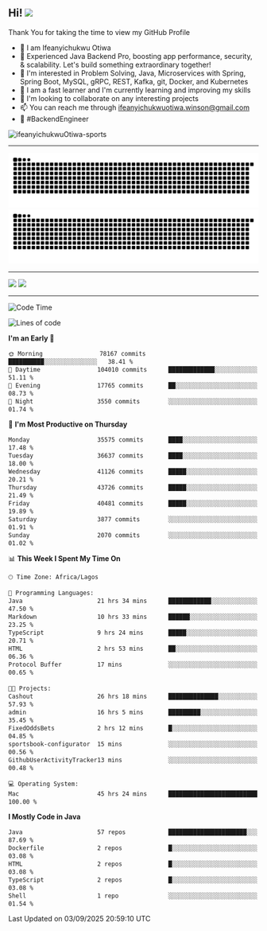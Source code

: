 <!-- BLOG-POST-LIST:START --><!-- BLOG-POST-LIST:END -->

## Hi! <img src="https://media.giphy.com/media/hvRJCLFzcasrR4ia7z/giphy.gif" width="4%"> 

Thank You for taking the time to view my GitHub Profile

- 👋 I am Ifeanyichukwu Otiwa
- 🚀 Experienced Java Backend Pro, boosting app performance, security, & scalability. Let's build something extraordinary together!
- 👀 I'm interested in Problem Solving, Java, Microservices with Spring, Spring Boot, MySQL, gRPC, REST, Kafka, git, Docker, and Kubernetes
- 🌱 I am a fast learner and I'm currently learning and improving my skills
- 💞️ I'm looking to collaborate on any interesting projects
- 📫 You can reach me through ifeanyichukwuotiwa.winson@gmail.com
- 🚀 #BackendEngineer

<p align="left" marginTop="10px"> <img src="https://komarev.com/ghpvc/?username=ifeanyichukwuOtiwa-sports&label=Profile%20views&color=0e75b6&style=for-the-badge" alt="ifeanyichukwuOtiwa-sports" /> </p>

***

<!--🐍📈SNAKEGRAPH / 🌐WEBSITE: https://github.com/Platane/snk -->
![github contribution grid snake animation](https://raw.githubusercontent.com/ifeanyichukwuOtiwa-sports/ifeanyichukwuOtiwa-sports/output/github-contribution-grid-snake-dark.svg#gh-dark-mode-only)![github contribution grid snake animation](https://raw.githubusercontent.com/ifeanyichukwuOtiwa-sports/ifeanyichukwuOtiwa-sports/output/github-contribution-grid-snake.svg#gh-light-mode-only)

***

<p float="left">
  <img float="left" src="https://github-readme-stats.vercel.app/api?username=ifeanyichukwuOtiwa-sports&count_private=true&include_all_commits=true&theme=react&show_icons=true" />
  <img float="right" src="https://github-readme-stats.vercel.app/api/top-langs/?username=ifeanyichukwuOtiwa-sports&layout=compact&show_icons=true&theme=react" /> 
</p>

***



<!--START_SECTION:waka-->
![Code Time](http://img.shields.io/badge/Code%20Time-4%2C166%20hrs%2022%20mins-blue)

![Lines of code](https://img.shields.io/badge/From%20Hello%20World%20I%27ve%20Written-61.3%20million%20lines%20of%20code-blue)

**I'm an Early 🐤** 

```text
🌞 Morning                78167 commits       ██████████░░░░░░░░░░░░░░░   38.41 % 
🌆 Daytime                104010 commits      █████████████░░░░░░░░░░░░   51.11 % 
🌃 Evening                17765 commits       ██░░░░░░░░░░░░░░░░░░░░░░░   08.73 % 
🌙 Night                  3550 commits        ░░░░░░░░░░░░░░░░░░░░░░░░░   01.74 % 
```
📅 **I'm Most Productive on Thursday** 

```text
Monday                   35575 commits       ████░░░░░░░░░░░░░░░░░░░░░   17.48 % 
Tuesday                  36637 commits       ████░░░░░░░░░░░░░░░░░░░░░   18.00 % 
Wednesday                41126 commits       █████░░░░░░░░░░░░░░░░░░░░   20.21 % 
Thursday                 43726 commits       █████░░░░░░░░░░░░░░░░░░░░   21.49 % 
Friday                   40481 commits       █████░░░░░░░░░░░░░░░░░░░░   19.89 % 
Saturday                 3877 commits        ░░░░░░░░░░░░░░░░░░░░░░░░░   01.91 % 
Sunday                   2070 commits        ░░░░░░░░░░░░░░░░░░░░░░░░░   01.02 % 
```


📊 **This Week I Spent My Time On** 

```text
🕑︎ Time Zone: Africa/Lagos

💬 Programming Languages: 
Java                     21 hrs 34 mins      ████████████░░░░░░░░░░░░░   47.50 % 
Markdown                 10 hrs 33 mins      ██████░░░░░░░░░░░░░░░░░░░   23.25 % 
TypeScript               9 hrs 24 mins       █████░░░░░░░░░░░░░░░░░░░░   20.71 % 
HTML                     2 hrs 53 mins       ██░░░░░░░░░░░░░░░░░░░░░░░   06.36 % 
Protocol Buffer          17 mins             ░░░░░░░░░░░░░░░░░░░░░░░░░   00.65 % 

🐱‍💻 Projects: 
Cashout                  26 hrs 18 mins      ██████████████░░░░░░░░░░░   57.93 % 
admin                    16 hrs 5 mins       █████████░░░░░░░░░░░░░░░░   35.45 % 
FixedOddsBets            2 hrs 12 mins       █░░░░░░░░░░░░░░░░░░░░░░░░   04.85 % 
sportsbook-configurator  15 mins             ░░░░░░░░░░░░░░░░░░░░░░░░░   00.56 % 
GithubUserActivityTracker13 mins             ░░░░░░░░░░░░░░░░░░░░░░░░░   00.48 % 

💻 Operating System: 
Mac                      45 hrs 24 mins      █████████████████████████   100.00 % 
```

**I Mostly Code in Java** 

```text
Java                     57 repos            ██████████████████████░░░   87.69 % 
Dockerfile               2 repos             █░░░░░░░░░░░░░░░░░░░░░░░░   03.08 % 
HTML                     2 repos             █░░░░░░░░░░░░░░░░░░░░░░░░   03.08 % 
TypeScript               2 repos             █░░░░░░░░░░░░░░░░░░░░░░░░   03.08 % 
Shell                    1 repo              ░░░░░░░░░░░░░░░░░░░░░░░░░   01.54 % 
```




 Last Updated on 03/09/2025 20:59:10 UTC
<!--END_SECTION:waka-->

<!--
<p align="center">
![trophy](https://github-profile-trophy.vercel.app/?username=ifeanyichukwuOtiwa-sports&theme=onedark) (https://github.com/ryo-ma/github-profile-trophy)
</p>
-->

<!---
ifeanyi-otiwa/ifeanyi-otiwa is a ✨ special ✨ repository because its `README.md` (this file) appears on your GitHub profile.
You can click the Preview link to take a look at your changes.
--->
